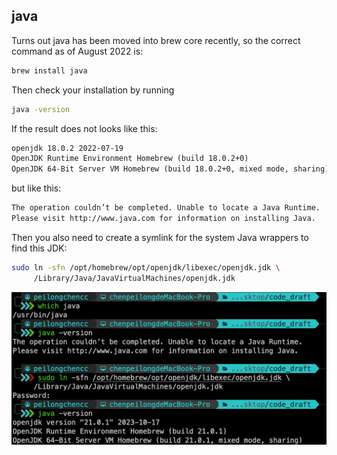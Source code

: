 ## java

Turns out java has been moved into brew core recently, so the correct command as of August 2022 is:<br>

```bash
brew install java
```

Then check your installation by running<br>

```bash
java -version
```

If the result does not looks like this:<br>

```txt
openjdk 18.0.2 2022-07-19
OpenJDK Runtime Environment Homebrew (build 18.0.2+0)
OpenJDK 64-Bit Server VM Homebrew (build 18.0.2+0, mixed mode, sharing)
```

but like this:<br>

```txt
The operation couldn’t be completed. Unable to locate a Java Runtime.
Please visit http://www.java.com for information on installing Java.
```

Then you also need to create a symlink for the system Java wrappers to find this JDK:<br>

```bash
sudo ln -sfn /opt/homebrew/opt/openjdk/libexec/openjdk.jdk \
     /Library/Java/JavaVirtualMachines/openjdk.jdk
```

![java安装](./java安装.jpg)